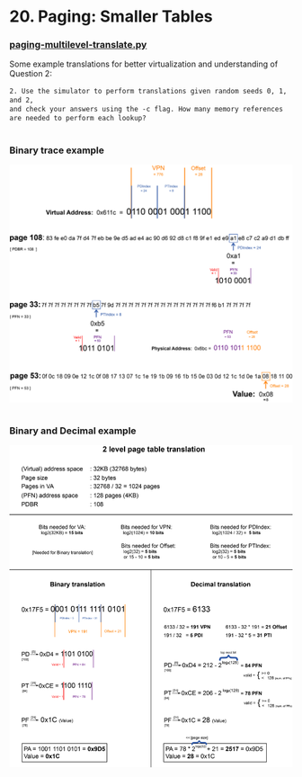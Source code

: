 # 20. Paging: Smaller Tables
### <a href="https://github.com/remzi-arpacidusseau/ostep-homework/tree/master/vm-smalltables">paging-multilevel-translate.py</a>
Some example translations for better virtualization and understanding of Question 2:

    2. Use the simulator to perform translations given random seeds 0, 1, and 2, 
    and check your answers using the -c flag. How many memory references are needed to perform each lookup?
#
### Binary trace example
<img style="vertical-align: top" src="https://github.com/AlexTemirbulatow/de.htwg.bsys.ostep-homeworks/blob/main/20.%20Homework/2multi-level-paging.jpg"></a>
<br><br>

### Binary and Decimal example
<img src="https://github.com/AlexTemirbulatow/de.htwg.bsys.ostep-homeworks/blob/main/20.%20Homework/2-level-page-table-translation.jpg"></a>

